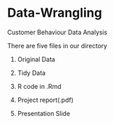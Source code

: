 # Data-Wrangling


Customer Behaviour Data Analysis

There are five files in our directory

1. Original Data

2. Tidy Data

3. R code in .Rmd

4. Project report(.pdf)

5. Presentation Slide
